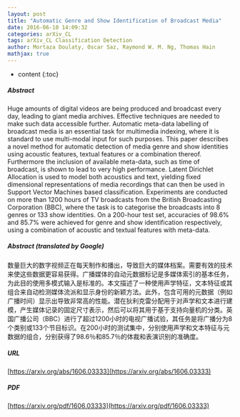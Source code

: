 ```yaml
---
layout: post
title: "Automatic Genre and Show Identification of Broadcast Media"
date: 2016-06-10 14:09:32
categories: arXiv_CL
tags: arXiv_CL Classification Detection
author: Mortaza Doulaty, Oscar Saz, Raymond W. M. Ng, Thomas Hain
mathjax: true
---
```


* content
{:toc}

##### Abstract
Huge amounts of digital videos are being produced and broadcast every day, leading to giant media archives. Effective techniques are needed to make such data accessible further. Automatic meta-data labelling of broadcast media is an essential task for multimedia indexing, where it is standard to use multi-modal input for such purposes. This paper describes a novel method for automatic detection of media genre and show identities using acoustic features, textual features or a combination thereof. Furthermore the inclusion of available meta-data, such as time of broadcast, is shown to lead to very high performance. Latent Dirichlet Allocation is used to model both acoustics and text, yielding fixed dimensional representations of media recordings that can then be used in Support Vector Machines based classification. Experiments are conducted on more than 1200 hours of TV broadcasts from the British Broadcasting Corporation (BBC), where the task is to categorise the broadcasts into 8 genres or 133 show identities. On a 200-hour test set, accuracies of 98.6% and 85.7% were achieved for genre and show identification respectively, using a combination of acoustic and textual features with meta-data.

##### Abstract (translated by Google)
数量巨大的数字视频正在每天制作和播出，导致巨大的媒体档案。需要有效的技术来使这些数据更容易获得。广播媒体的自动元数据标记是多媒体索引的基本任务，为此目的使用多模式输入是标准的。本文描述了一种使用声学特征，文本特征或其组合来自动检测媒体流派和显示身份的新颖方法。此外，包含可用的元数据（例如广播时间）显示出导致非常高的性能。潜在狄利克雷分配用于对声学和文本进行建模，产生媒体记录的固定尺寸表示，然后可以将其用于基于支持向量机的分类。英国广播公司（BBC）进行了超过1200小时的电视广播试验，其任务是将广播分为8个类别或133个节目标识。在200小时的测试集中，分别使用声学和文本特征与元数据的组合，分别获得了98.6％和85.7％的体裁和表演识别的准确度。

##### URL
[https://arxiv.org/abs/1606.03333](https://arxiv.org/abs/1606.03333)

##### PDF
[https://arxiv.org/pdf/1606.03333](https://arxiv.org/pdf/1606.03333)

